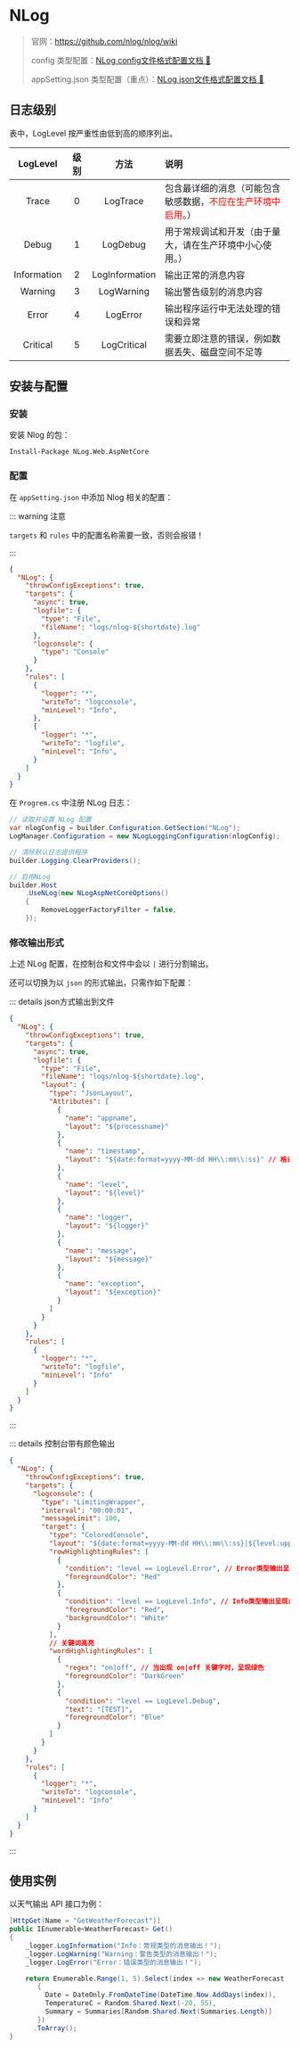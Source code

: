# NLog

>官网：https://github.com/nlog/nlog/wiki
>
>config 类型配置：[NLog config文件格式配置文档 🔗](https://github.com/NLog/NLog/wiki/Getting-started-with-ASP.NET-Core-6)
>
>appSetting.json 类型配置（重点）：[NLog json文件格式配置文档 🔗](https://github.com/NLog/NLog.Extensions.Logging/wiki/NLog-configuration-with-appsettings.json)



## 日志级别

表中，LogLevel 按严重性由低到高的顺序列出。

|LogLevel|级别|方法|说明|
|:-:|:-:|:-:|:--|
|Trace|0|LogTrace|包含最详细的消息（可能包含敏感数据，<span style="color:#FF0000;">不应在生产环境中启用</span>。）|
|Debug|1|LogDebug|用于常规调试和开发（由于量大，请在生产环境中小心使用。）|
|Information|2|LogInformation|输出正常的消息内容|
|Warning|3|LogWarning|输出警告级别的消息内容|
|Error|4|LogError|输出程序运行中无法处理的错误和异常|
|Critical|5|LogCritical|需要立即注意的错误，例如数据丢失、磁盘空间不足等|



## 安装与配置

### 安装

安装 Nlog 的包：

```shell
Install-Package NLog.Web.AspNetCore
```



### 配置

在 `appSetting.json` 中添加 Nlog 相关的配置：

::: warning 注意

`targets` 和 `rules` 中的配置名称需要一致，否则会报错！

:::

```JSON
{
  "NLog": {
    "throwConfigExceptions": true,
    "targets": {
      "async": true,
      "logfile": {
        "type": "File",
        "fileName": "logs/nlog-${shortdate}.log"
      },
      "logconsole": {
        "type": "Console"
      }
    },
    "rules": [
      {
        "logger": "*",
        "writeTo": "logconsole",
        "minLevel": "Info",
      },
      {
        "logger": "*",
        "writeTo": "logfile",
        "minLevel": "Info",
      }
    ]
  }
}
```

在 `Progrem.cs` 中注册 NLog 日志：

```C#
// 读取并设置 NLog 配置
var nlogConfig = builder.Configuration.GetSection("NLog");
LogManager.Configuration = new NLogLoggingConfiguration(nlogConfig);

// 清除默认日志提供程序
builder.Logging.ClearProviders();

// 启用NLog
builder.Host
    .UseNLog(new NLogAspNetCoreOptions()
    {
        RemoveLoggerFactoryFilter = false,
    });
```



### 修改输出形式

上述 NLog 配置，在控制台和文件中会以 `|` 进行分割输出。

还可以切换为以 `json` 的形式输出，只需作如下配置：

::: details json方式输出到文件

```JSON
{
  "NLog": {
    "throwConfigExceptions": true,
    "targets": {
      "async": true,
      "logfile": {
        "type": "File",
        "fileName": "logs/nlog-${shortdate}.log",
        "layout": {
          "type": "JsonLayout",
          "Attributes": [
            {
              "name": "appname",
              "layout": "${processname}"
            },
            {
              "name": "timestamp",
              "layout": "${date:format=yyyy-MM-dd HH\\:mm\\:ss}" // 格式化时间
            },
            {
              "name": "level",
              "layout": "${level}"
            },
            {
              "name": "logger",
              "layout": "${logger}"
            },
            {
              "name": "message",
              "layout": "${message}"
            },
            {
              "name": "exception",
              "layout": "${exception}"
            }
          ]
        }
      }
    },
    "rules": [
      {
        "logger": "*",
        "writeTo": "logfile",
        "minLevel": "Info"
      }
    ]
  }
}
```

:::

::: details 控制台带有颜色输出

```json
{
  "NLog": {
    "throwConfigExceptions": true,
    "targets": {
      "logconsole": {
        "type": "LimitingWrapper",
        "interval": "00:00:01",
        "messageLimit": 100,
        "target": {
          "type": "ColoredConsole",
          "layout": "${date:format=yyyy-MM-dd HH\\:mm\\:ss}|${level:uppercase=true}|${logger}|${message} ${exception:format=tostring}",
          "rowHighlightingRules": [
            {
              "condition": "level == LogLevel.Error", // Error类型输出呈现红色
              "foregroundColor": "Red"
            },
            {
              "condition": "level == LogLevel.Info", // Info类型输出呈现白底红字
              "foregroundColor": "Red",
              "backgroundColor": "White"
            }
          ],
          // 关键词高亮
          "wordHighlightingRules": [
            {
              "regex": "on|off", // 当出现 on|off 关键字时，呈现绿色
              "foregroundColor": "DarkGreen"
            },
            {
              "condition": "level == LogLevel.Debug",
              "text": "[TEST]",
              "foregroundColor": "Blue"
            }
          ]
        }
      }
    },
    "rules": [
      {
        "logger": "*",
        "writeTo": "logconsole",
        "minLevel": "Info"
      }
    ]
  }
}

```

:::



## 使用实例

以天气输出 API 接口为例：

```C#
[HttpGet(Name = "GetWeatherForecast")]
public IEnumerable<WeatherForecast> Get()
{
    _logger.LogInformation("Info：常规类型的消息输出！");
    _logger.LogWarning("Warning：警告类型的消息输出！");
    _logger.LogError("Error：错误类型的消息输出！");

    return Enumerable.Range(1, 5).Select(index => new WeatherForecast
       {
         Date = DateOnly.FromDateTime(DateTime.Now.AddDays(index)),
         TemperatureC = Random.Shared.Next(-20, 55),
         Summary = Summaries[Random.Shared.Next(Summaries.Length)]
       })
      .ToArray();
}
```
